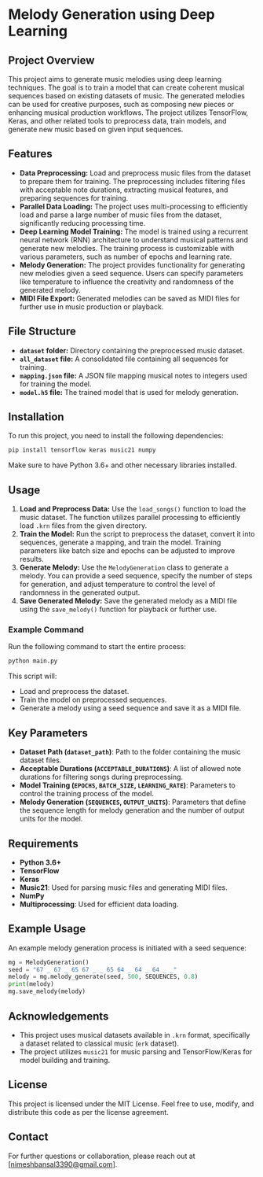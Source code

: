 
# Melody Generation using Deep Learning

## Project Overview
This project aims to generate music melodies using deep learning techniques. The goal is to train a model that can create coherent musical sequences based on existing datasets of music. The generated melodies can be used for creative purposes, such as composing new pieces or enhancing musical production workflows. The project utilizes TensorFlow, Keras, and other related tools to preprocess data, train models, and generate new music based on given input sequences.

## Features
- **Data Preprocessing:** Load and preprocess music files from the dataset to prepare them for training. The preprocessing includes filtering files with acceptable note durations, extracting musical features, and preparing sequences for training.
- **Parallel Data Loading:** The project uses multi-processing to efficiently load and parse a large number of music files from the dataset, significantly reducing processing time.
- **Deep Learning Model Training:** The model is trained using a recurrent neural network (RNN) architecture to understand musical patterns and generate new melodies. The training process is customizable with various parameters, such as number of epochs and learning rate.
- **Melody Generation:** The project provides functionality for generating new melodies given a seed sequence. Users can specify parameters like temperature to influence the creativity and randomness of the generated melody.
- **MIDI File Export:** Generated melodies can be saved as MIDI files for further use in music production or playback.

## File Structure
- **`dataset` folder:** Directory containing the preprocessed music dataset.
- **`all_dataset` file:** A consolidated file containing all sequences for training.
- **`mapping.json` file:** A JSON file mapping musical notes to integers used for training the model.
- **`model.h5` file:** The trained model that is used for melody generation.

## Installation
To run this project, you need to install the following dependencies:

```bash
pip install tensorflow keras music21 numpy
```

Make sure to have Python 3.6+ and other necessary libraries installed.

## Usage
1. **Load and Preprocess Data:** Use the `load_songs()` function to load the music dataset. The function utilizes parallel processing to efficiently load `.krn` files from the given directory.
2. **Train the Model:** Run the script to preprocess the dataset, convert it into sequences, generate a mapping, and train the model. Training parameters like batch size and epochs can be adjusted to improve results.
3. **Generate Melody:** Use the `MelodyGeneration` class to generate a melody. You can provide a seed sequence, specify the number of steps for generation, and adjust temperature to control the level of randomness in the generated output.
4. **Save Generated Melody:** Save the generated melody as a MIDI file using the `save_melody()` function for playback or further use.

### Example Command
Run the following command to start the entire process:

```python
python main.py
```

This script will:
- Load and preprocess the dataset.
- Train the model on preprocessed sequences.
- Generate a melody using a seed sequence and save it as a MIDI file.

## Key Parameters
- **Dataset Path (`dataset_path`)**: Path to the folder containing the music dataset files.
- **Acceptable Durations (`ACCEPTABLE_DURATIONS`)**: A list of allowed note durations for filtering songs during preprocessing.
- **Model Training (`EPOCHS`, `BATCH_SIZE`, `LEARNING_RATE`)**: Parameters to control the training process of the model.
- **Melody Generation (`SEQUENCES`, `OUTPUT_UNITS`)**: Parameters that define the sequence length for melody generation and the number of output units for the model.

## Requirements
- **Python 3.6+**
- **TensorFlow**
- **Keras**
- **Music21**: Used for parsing music files and generating MIDI files.
- **NumPy**
- **Multiprocessing**: Used for efficient data loading.

## Example Usage
An example melody generation process is initiated with a seed sequence:

```python
mg = MelodyGeneration()
seed = "67 _ 67 _ 65 67 _ _ 65 64 _ 64 _ 64 _ _"
melody = mg.melody_generate(seed, 500, SEQUENCES, 0.8)
print(melody)
mg.save_melody(melody)
```

## Acknowledgements
- This project uses musical datasets available in `.krn` format, specifically a dataset related to classical music (`erk` dataset).
- The project utilizes `music21` for music parsing and TensorFlow/Keras for model building and training.

## License
This project is licensed under the MIT License. Feel free to use, modify, and distribute this code as per the license agreement.

## Contact
For further questions or collaboration, please reach out at [nimeshbansal3390@gmail.com].
